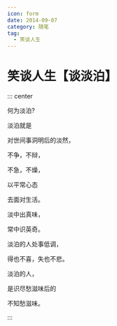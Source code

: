 ```yaml
---
icon: form
date: 2014-09-07
category: 随笔
tag:
  - 笑谈人生
---
```


# 笑谈人生【谈淡泊】

::: center

何为淡泊?

淡泊就是

对世间事洞明后的淡然，

不争，不辩，

不急，不燥，

以平常心态

去面对生活。

淡中出真味，

常中识英奇。

淡泊的人处事低调，

得也不喜，失也不悲。

淡泊的人，

是识尽愁滋味后的

不知愁滋味。

:::
